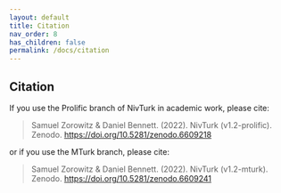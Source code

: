 ```yaml
---
layout: default
title: Citation
nav_order: 8
has_children: false
permalink: /docs/citation
---
```


## Citation

If you use the Prolific branch of NivTurk in academic work, please cite:

> Samuel Zorowitz & Daniel Bennett. (2022). NivTurk (v1.2-prolific). Zenodo. https://doi.org/10.5281/zenodo.6609218

or if you use the MTurk branch, please cite:

> Samuel Zorowitz & Daniel Bennett. (2022). NivTurk (v1.2-mturk). Zenodo. https://doi.org/10.5281/zenodo.6609241
